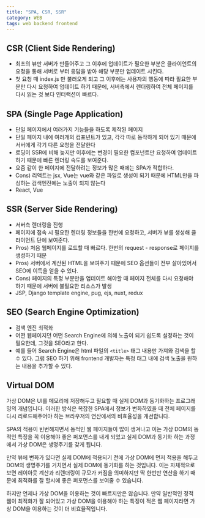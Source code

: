 ```yaml
---
title: "SPA, CSR, SSR"
category: WEB
tags: web backend frontend
---
```


<!--more-->

## CSR (Client Side Rendering)

- 최초의 뷰만 서버가 만들어주고 그 이후에 업데이트가 필요한 부분은 클라이언트의 요청을 통해 서버로 부터 응답을 받아 해당 부분만 업데이트 시킨다.
- 첫 요청 때 index.js 만 불러오게 되고 그 이후에는 사용자의 행동에 따라 필요한 부분만 다시 요청하여 업데이트 하기 때문에, 서버측에서 렌더링하여 전체 페이지를 다시 읽는 것 보다 인터랙션이 빠르다.

## SPA (Single Page Application)

- 단일 페이지에서 여러가지 기능들을 하도록 제작된 페이지
- 단일 페이지 내에 여러개의 컴포넌트가 있고, 각각 따로 동작하게 되어 있기 때문에 서버에게 각기 다른 요청을 전달한다
- 로딩이 SSR에 비해 늦지만 이후에는 변경이 필요한 컴포넌트만 요청하여 업데이트하기 때문에 빠른 렌더링 속도를 보여준다.
- 요즘 같이 한 페이지에 전달하려는 정보가 많은 때에는 SPA가 적합하다.
- Cons) 리액트는 jsx, Vue는 vue와 같은 파일로 생성이 되기 때문에 HTML만을 파싱하는 검색엔진에는 노출이 되지 않는다
- React, Vue

## SSR (Server Side Rendering)

- 서버측 렌더링을 진행
- 페이지에 접속 시 필요한 렌더링 정보들을 한번에 요청하고, 서버가 뷰를 생성해 클라이언트 단에 보여준다.
- Pros) 처음 웹페이지를 로드할 때 빠르다. 한번의 request - response로 페이지를 생성하기 때문
- Pros) 서버에서 계산된 HTML을 보여주기 때문에 SEO 옵션들이 전부 살아있어서 SEO에 이득을 얻을 수 있다.
- Cons) 페이지의 특정 부분만을 업데이트 해야할 때 페이지 전체를 다시 요청해야 하기 때문에 서버에 불필요한 리소스가 발생
- JSP, Django template engine, pug, ejs, nuxt, redux

## SEO (Search Engine Optimization)

- 검색 엔진 최적화
- 어떤 웹페이지던 어떤 Search Engine에 의해 노출이 되기 쉽도록 설정하는 것이 필요한데, 그것을 SEO라고 한다.
- 예를 들어 Search Engine은 html 파일의 `<title>` 태그 내용만 가져와 검색을 할 수 있다. 그럼 SEO 하기 위해 frontend 개발자는 특정 태그 내에 검색 노출을 원하는 내용을 추가할 수 있다.

## Virtual DOM

가상 DOM은 UI를 메모리에 저장해두고 필요할 때 실제 DOM과 동기화하는 프로그래밍의 개념입니다. 이러한 방식은 복잡한 SPA에서 정보가 변화하였을 때 전체 페이지를 다시 리로드해주어야 하는 브라우저의 연산에서의 비효율성을 개선합니다.

SPA의 적용이 빈번해지면서 동적인 웹 페이지들이 많이 생겨나고 이는 가상 DOM의 동적인 특징을 꼭 이용해야 좋은 퍼포먼스를 내게 되었고 실제 DOM과 동기화 하는 과정에서 가상 DOM은 생명주기를 갖게 됩니다.

만약 뷰에 변화가 있다면 실제 DOM에 적용되기 전에 가상 DOM에 먼저 적용을 해두고 DOM의 생명주기를 거치면서 실제 DOM에 동기화를 하는 것입니다. 이는 자체적으로 보면 레이아웃 계산과 리렌더링이 규모가 커짐을 의미하지만 딱 한번만 연산을 하기 때문에 최적화를 잘 할시에 좋은 퍼포먼스를 보여줄 수 있습니다.

하지만 언제나 가상 DOM을 이용하는 것이 빠르지만은 않습니다. 만약 일반적인 정적 웹이 최적화가 잘 되어있고 가상 DOM을 이용해야 하는 특징이 적은 웹 페이지라면 가상 DOM을 이용하는 것이 더 비효율적입니다.
